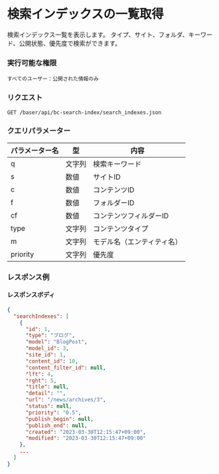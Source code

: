 # 検索インデックスの一覧取得

検索インデックス一覧を表示します。
タイプ、サイト、フォルダ、キーワード、公開状態、優先度で検索ができます。

### 実行可能な権限
```
すべてのユーザー：公開された情報のみ
```

### リクエスト
```
GET /baser/api/bc-search-index/search_indexes.json
``` 

### クエリパラメーター

| パラメーター名  | 型 | 内容                                  |
|----------| --- |-------------------------------------|
| q        | 文字列 | 検索キーワード |
| s        | 数値 | サイトID                                |
| c        | 数値 | コンテンツID                                |
| f        | 数値 | フォルダーID                         |
| cf       | 数値 | コンテンツフィルダーID                                |
| type     | 文字列 | コンテンツタイプ                                |
| m        | 文字列 | モデル名（エンティティ名）                                |
| priority | 文字列 | 優先度                         |


### レスポンス例
#### レスポンスボディ
```json
{
  "searchIndexes": [
    {
      "id": 1,
      "type": "ブログ",
      "model": "BlogPost",
      "model_id": 3,
      "site_id": 1,
      "content_id": 10,
      "content_filter_id": null,
      "lft": 4,
      "rght": 5,
      "title": null,
      "detail": "",
      "url": "/news/archives/3",
      "status": null,
      "priority": "0.5",
      "publish_begin": null,
      "publish_end": null,
      "created": "2023-03-30T12:15:47+09:00",
      "modified": "2023-03-30T12:15:47+09:00"
    },
    ...
  ]
}

```

